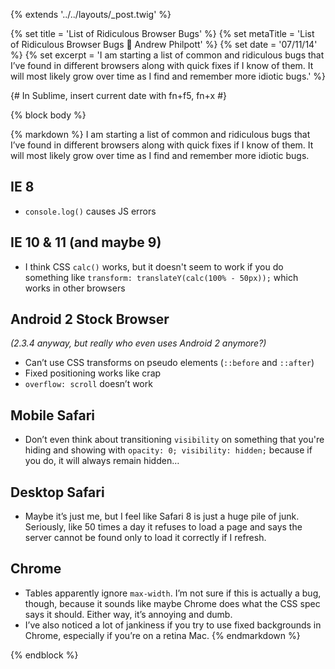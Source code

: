 {% extends '../../layouts/_post.twig' %}

{% set title = 'List of Ridiculous Browser Bugs' %}
{% set metaTitle = 'List of Ridiculous Browser Bugs 🐜 Andrew Philpott' %}
{% set date = '07/11/14' %}
{% set excerpt = 'I am starting a list of common and ridiculous bugs that I’ve found in different browsers along with quick fixes if I know of them. It will most likely grow over time as I find and remember more idiotic bugs.' %}

{# In Sublime, insert current date with fn+f5, fn+x #}

{% block body %}

{% markdown %}
I am starting a list of common and ridiculous bugs that I’ve found in different browsers along with quick fixes if I know of them. It will most likely grow over time as I find and remember more idiotic bugs.

## IE 8

* `console.log()` causes JS errors

## IE 10 & 11 (and maybe 9)

* I think CSS `calc()` works, but it doesn't seem to work if you do something like `transform: translateY(calc(100% - 50px));` which works in other browsers

## Android 2 Stock Browser

*(2.3.4 anyway, but really who even uses Android 2 anymore?)*

* Can’t use CSS transforms on pseudo elements (`::before` and `::after`)
* Fixed positioning works like crap
* `overflow: scroll` doesn’t work

## Mobile Safari

* Don’t even think about transitioning `visibility` on something that you're hiding and showing with `opacity: 0; visibility: hidden;` because if you do, it will always remain hidden…

## Desktop Safari

* Maybe it’s just me, but I feel like Safari 8 is just a huge pile of junk. Seriously, like 50 times a day it refuses to load a page and says the server cannot be found only to load it correctly if I refresh.

## Chrome

* Tables apparently ignore `max-width`. I’m not sure if this is actually a bug, though, because it sounds like maybe Chrome does what the CSS spec says it should. Either way, it’s annoying and dumb.
* I’ve also noticed a lot of jankiness if you try to use fixed backgrounds in Chrome, especially if you’re on a retina Mac.
{% endmarkdown %}

{% endblock %}
